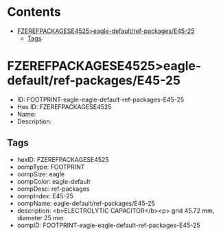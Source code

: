 



Contents
========

* [FZEREFPACKAGESE4525>eagle-default/ref-packages/E45-25](#fzerefpackagese4525eagle-defaultref-packagese45-25)
	* [Tags](#tags)

# FZEREFPACKAGESE4525>eagle-default/ref-packages/E45-25

- ID: FOOTPRINT-eagle-eagle-default-ref-packages-E45-25
- Hex ID: FZEREFPACKAGESE4525
- Name: 
- Description: 

## Tags

- hexID: FZEREFPACKAGESE4525
- oompType: FOOTPRINT
- oompSize: eagle
- oompColor: eagle-default
- oompDesc: ref-packages
- oompIndex: E45-25
- oompName: eagle-default/ref-packages/E45-25
- description: &lt;b&gt;ELECTROLYTIC CAPACITOR&lt;/b&gt;&lt;p&gt;&#xD;
grid 45.72 mm, diameter 25 mm
- oompID: FOOTPRINT-eagle-eagle-default-ref-packages-E45-25
